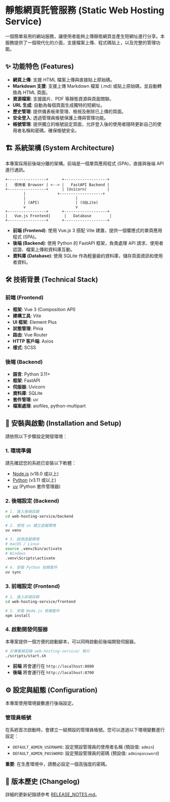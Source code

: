 # 靜態網頁託管服務 (Static Web Hosting Service)

一個簡單易用的網站服務，讓使用者能夠上傳靜態網頁並產生短網址進行分享。本服務提供了一個現代化的介面，支援檔案上傳、程式碼貼上，以及完整的管理功能。

## ✨ 功能特色 (Features)

- **網頁上傳**: 支援 HTML 檔案上傳與直接貼上原始碼。
- **Markdown 支援**: 支援上傳 Markdown 檔案 (.md) 或貼上原始碼，並自動轉換為 HTML 頁面。
- **資源檔案**: 支援圖片、PDF 等靜態資源與頁面關聯。
- **URL 生成**: 自動為每個頁面生成獨特的短網址。
- **歷史管理**: 提供儀表板來管理、檢視及刪除已上傳的頁面。
- **安全登入**: 透過管理員帳號保護上傳與管理功能。
- **帳號管理**: 提供獨立的帳號設定頁面，允許登入後的使用者隨時更新自己的使用者名稱和密碼，確保帳號安全。

## 🏗️ 系統架構 (System Architecture)

本專案採用前後端分離的架構。前端是一個單頁應用程式 (SPA)，直接與後端 API 進行通訊。

```
+-----------------+      +-------------------+
|   使用者 Browser | <--> |   FastAPI Backend |
+-----------------+      | (Uvicorn)         |
        |              +-------------------+
        |                      |
        | (API)                | (SQLite)
        v                      v
+-----------------+      +-------------------+
|   Vue.js Frontend|      |   Database        |
+-----------------+      +-------------------+
```

- **前端 (Frontend)**: 使用 Vue.js 3 搭配 Vite 建置，提供一個響應式的單頁應用程式 (SPA)。
- **後端 (Backend)**: 使用 Python 的 FastAPI 框架，負責處理 API 請求、使用者認證、檔案上傳和資料庫互動。
- **資料庫 (Database)**: 使用 SQLite 作為輕量級的資料庫，儲存頁面資訊和使用者資料。

## 🛠️ 技術背景 (Technical Stack)

### 前端 (Frontend)
- **框架**: Vue 3 (Composition API)
- **建構工具**: Vite
- **UI 框架**: Element Plus
- **狀態管理**: Pinia
- **路由**: Vue Router
- **HTTP 客戶端**: Axios
- **樣式**: SCSS

### 後端 (Backend)
- **語言**: Python 3.11+
- **框架**: FastAPI
- **伺服器**: Uvicorn
- **資料庫**: SQLite
- **套件管理**: uv
- **檔案處理**: aiofiles, python-multipart

## 🚀 安裝與啟動 (Installation and Setup)

請依照以下步驟設定開發環境：

### 1. 環境準備

請先確認您的系統已安裝以下軟體：
- [Node.js](https://nodejs.org/) (v18.0 或以上)
- [Python](https://www.python.org/) (v3.11 或以上)
- [uv](https://github.com/astral-sh/uv) (Python 套件管理器)

### 2. 後端設定 (Backend)

```bash
# 1. 進入後端目錄
cd web-hosting-service/backend

# 2. 使用 uv 建立虛擬環境
uv venv

# 3. 啟用虛擬環境
# macOS / Linux
source .venv/bin/activate
# Windows
.venv\Scripts\activate

# 4. 安裝 Python 依賴套件
uv sync
```

### 3. 前端設定 (Frontend)

```bash
# 1. 進入前端目錄
cd web-hosting-service/frontend

# 2. 安裝 Node.js 依賴套件
npm install
```

### 4. 啟動開發伺服器

本專案提供一個方便的啟動腳本，可以同時啟動前後端開發伺服器。

```bash
# 於專案根目錄 web-hosting-service/ 執行
./scripts/start.sh
```

- **前端** 將會運行在 `http://localhost:8080`
- **後端** 將會運行在 `http://localhost:8700`

## ⚙️ 設定與組態 (Configuration)

本專案使用環境變數進行後端設定。

### 管理員帳號

在系統首次啟動時，會建立一組預設的管理員帳號。您可以透過以下環境變數進行設定：

- `DEFAULT_ADMIN_USERNAME`: 設定預設管理員的使用者名稱 (預設值: `admin`)
- `DEFAULT_ADMIN_PASSWORD`: 設定預設管理員的密碼 (預設值: `adminpassword`)

**重要**: 在生產環境中，請務必設定一個高強度的密碼。

## 📝 版本歷史 (Changelog)

詳細的更新紀錄請參考 [RELEASE_NOTES.md](RELEASE_NOTES.md)。